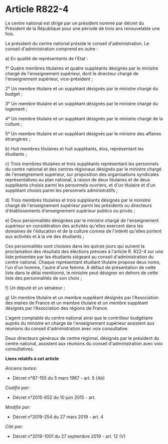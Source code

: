 # Article R822-4

Le centre national est dirigé par un président nommé par décret du Président de la République pour une période de trois ans
renouvelable une fois.

Le président du centre national préside le conseil d'administration. Le conseil d'administration comprend en outre :

a) En qualité de représentants de l'Etat :

1° Quatre membres titulaires et quatre suppléants désignés par le ministre chargé de l'enseignement supérieur, dont le
directeur chargé de l'enseignement supérieur, vice-président ;

2° Un membre titulaire et un suppléant désignés par le ministre chargé du budget ;

3° Un membre titulaire et un suppléant désignés par le ministre chargé du logement ;

4° Un membre titulaire et un suppléant désignés par le ministre chargé de la culture ;

5° Un membre titulaire et un suppléant désignés par le ministre des affaires étrangères ;

b) Huit membres titulaires et huit suppléants, élus, représentant les étudiants ;

c) Trois membres titulaires et trois suppléants représentant les personnels du centre national et des centres régionaux
désignés par le ministre chargé de l'enseignement supérieur, sur proposition des organisations syndicales représentatives au
plan national, à raison de deux titulaires et de deux suppléants choisis parmi les personnels ouvriers, et d'un titulaire et
d'un suppléant choisis parmi les personnels administratifs ;

d) Trois membres titulaires et trois suppléants désignés par le ministre chargé de l'enseignement supérieur parmi les
présidents ou directeurs d'établissements d'enseignement supérieur publics ou privés ;

e) Deux personnalités désignées par le ministre chargé de l'enseignement supérieur en considération des activités qu'elles
exercent dans les domaines de l'éducation et de la culture comme de l'intérêt qu'elles portent aux activités et à la vie des
étudiants ;

Ces personnalités sont choisies dans les quinze jours qui suivent la proclamation des résultats des élections prévues à
l'article R. 822-4 sur une liste présentée par les étudiants siégeant au conseil d'administration du centre national. Chaque
représentant étudiant titulaire propose deux noms, l'un d'un homme, l'autre d'une femme. A défaut de présentation de cette
liste dans le délai mentionné, le ministre peut désigner en dehors de cette liste des personnalités de son choix ;

f) Un député et un sénateur ;

g) Un membre titulaire et un membre suppléant désignés par l'Association des maires de France et un membre titulaire et un
membre suppléant désignés par l'Association des régions de France.

L'agent comptable du centre national ainsi que le contrôleur budgétaire auprès du ministre en charge de l'enseignement
supérieur assistent aux réunions du conseil d'administration avec voix consultative.

Deux directeurs généraux de centre régional, désignés par le président du centre national, assistent aux réunions du conseil
d'administration avec voix consultatives.

**Liens relatifs à cet article**

_Anciens textes_:

  - Décret n°87-155 du 5 mars 1987 - art. 5 (Ab)

_Codifié par_:

  - Décret n°2015-652 du 10 juin 2015 - art.

_Modifié par_:

  - Décret n°2019-254 du 27 mars 2019 - art. 4

_Cité par_:

  - Décret n°2019-1001 du 27 septembre 2019 - art. 12 (V)
